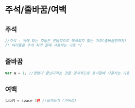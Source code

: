 # 주석/줄바꿈/여백

## 주석

```javascript
//주석 : 뒤에 있는 것들은 문법적으로 해석되지 않는 기호(줄바꿈전까지)
/* 여러줄을 주석 처리 할때 사용하는 기호 */
```

## 줄바꿈

```javascript
var a = 1; //명령이 끝났다라는 것을 명시적으로 표시할때 사용하는 기호
```

## 여백

```javascript
tab키 = space 4번 //들여쓰기 (가독성)
```

